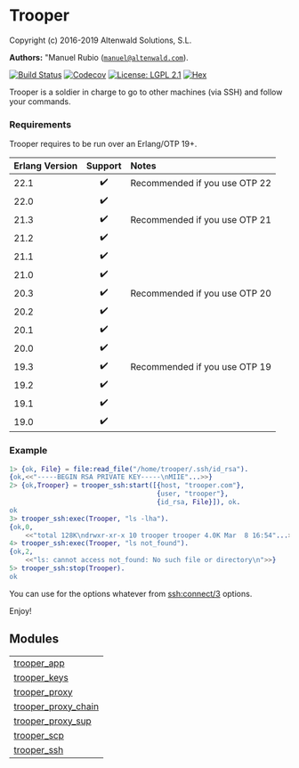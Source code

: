 

# Trooper #

Copyright (c) 2016-2019 Altenwald Solutions, S.L.

__Authors:__ "Manuel Rubio ([`manuel@altenwald.com`](mailto:manuel@altenwald.com)).

[![Build Status](https://img.shields.io/travis/army-cat/trooper/master.svg)](https://travis-ci.org/army-cat/trooper)
[![Codecov](https://img.shields.io/codecov/c/github/army-cat/trooper.svg)](https://codecov.io/gh/army-cat/trooper)
[![License: LGPL 2.1](https://img.shields.io/github/license/army-cat/trooper.svg)](https://raw.githubusercontent.com/army-cat/trooper/master/COPYING)
[![Hex](https://img.shields.io/hexpm/v/trooper.svg)](https://hex.pm/packages/trooper)

Trooper is a soldier in charge to go to other machines (via SSH) and follow your commands.


### <a name="Requirements">Requirements</a> ###

Trooper requires to be run over an Erlang/OTP 19+.

| Erlang Version | Support | Notes |
|:---|:---:|:---|
| 22.1 | :heavy_check_mark: | Recommended if you use OTP 22 |
| 22.0 | :heavy_check_mark: | |
| 21.3 | :heavy_check_mark: | Recommended if you use OTP 21 |
| 21.2 | :heavy_check_mark: | |
| 21.1 | :heavy_check_mark: | |
| 21.0 | :heavy_check_mark: | |
| 20.3 | :heavy_check_mark: | Recommended if you use OTP 20 |
| 20.2 | :heavy_check_mark: | |
| 20.1 | :heavy_check_mark: | |
| 20.0 | :heavy_check_mark: | |
| 19.3 | :heavy_check_mark: | Recommended if you use OTP 19 |
| 19.2 | :heavy_check_mark: | |
| 19.1 | :heavy_check_mark: | |
| 19.0 | :heavy_check_mark: | |


### <a name="Example">Example</a> ###

```erlang
1> {ok, File} = file:read_file("/home/trooper/.ssh/id_rsa").
{ok,<<"-----BEGIN RSA PRIVATE KEY-----\nMIIE"...>>}
2> {ok,Trooper} = trooper_ssh:start([{host, "trooper.com"},
                                     {user, "trooper"},
                                     {id_rsa, File}]), ok.
ok
3> trooper_ssh:exec(Trooper, "ls -lha").
{ok,0,
    <<"total 128K\ndrwxr-xr-x 10 trooper trooper 4.0K Mar  8 16:54"...>>}
4> trooper_ssh:exec(Trooper, "ls not_found").
{ok,2,
    <<"ls: cannot access not_found: No such file or directory\n">>}
5> trooper_ssh:stop(Trooper).
ok
```

You can use for the options whatever from [ssh:connect/3](http://erlang.org/doc/man/ssh.md#connect-3) options.

Enjoy!


## Modules ##


<table width="100%" border="0" summary="list of modules">
<tr><td><a href="trooper_app.md" class="module">trooper_app</a></td></tr>
<tr><td><a href="trooper_keys.md" class="module">trooper_keys</a></td></tr>
<tr><td><a href="trooper_proxy.md" class="module">trooper_proxy</a></td></tr>
<tr><td><a href="trooper_proxy_chain.md" class="module">trooper_proxy_chain</a></td></tr>
<tr><td><a href="trooper_proxy_sup.md" class="module">trooper_proxy_sup</a></td></tr>
<tr><td><a href="trooper_scp.md" class="module">trooper_scp</a></td></tr>
<tr><td><a href="trooper_ssh.md" class="module">trooper_ssh</a></td></tr></table>

